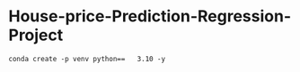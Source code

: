 <!-- @format -->

# House-price-Prediction-Regression-Project

```
conda create -p venv python==   3.10 -y
```
